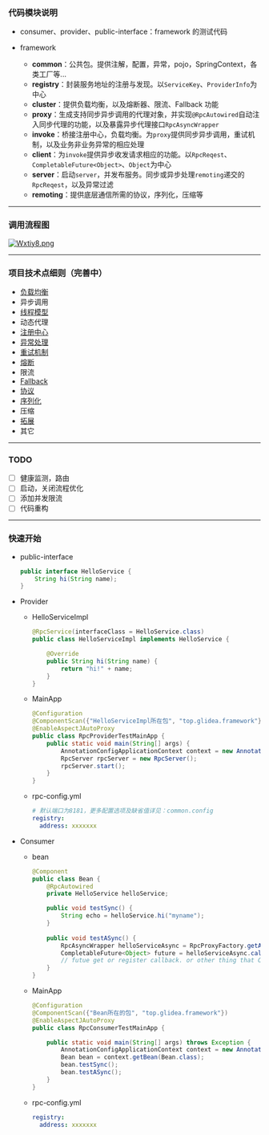 ### 代码模块说明

* consumer、provider、public-interface：framework 的测试代码

* framework

  * **common**：公共包。提供注解，配置，异常，pojo，SpringContext，各类工厂等...
  * **registry**：封装服务地址的注册与发现。以`ServiceKey`、`ProviderInfo`为中心
  * **cluster**：提供负载均衡，以及熔断器、限流、Fallback 功能
  * **proxy**：生成支持同步异步调用的代理对象，并实现`@RpcAutowired`自动注入同步代理的功能，以及暴露异步代理接口`RpcAsyncWrapper`
  * **invoke**：桥接注册中心，负载均衡。为`proxy`提供同步异步调用，重试机制，以及业务非业务异常的相应处理
  * **client**：为`invoke`提供异步收发请求相应的功能。以`RpcReqest`、`CompletableFuture<Object>`、`Object`为中心
  * **server**：启动`server`，并发布服务。同步或异步处理`remoting`递交的`RpcReqest`，以及异常过滤
  * **remoting**：提供底层通信所需的协议，序列化，压缩等

---

### 调用流程图

[![Wxtiy8.png](https://z3.ax1x.com/2021/08/01/Wxtiy8.png)](https://imgtu.com/i/Wxtiy8)

---

### 项目技术点细则（完善中）

* [负载均衡](/docs/负载均衡.md)
* 异步调用
* [线程模型](/docs/线程模型.md)
* 动态代理
* [注册中心](/docs/注册中心.md)
* [异常处理](/docs/异常处理.md)
* [重试机制](/docs/重试机制.md)
* [熔断](/docs/熔断器.md)
* 限流
* [Fallback](/docs/Fallback.md)
* [协议](/docs/协议.md)
* [序列化](/docs/序列化.md)
* 压缩
* [拓展](/docs/拓展.md)
* 其它

----

### TODO

- [ ] 健康监测，路由
- [ ] 启动，关闭流程优化
- [ ] 添加并发限流
- [ ] 代码重构

---

### 快速开始


* public-interface

  ```java
  public interface HelloService {
      String hi(String name);
  }
  ```

* Provider

  * HelloServiceImpl

    ```java
    @RpcService(interfaceClass = HelloService.class)
    public class HelloServiceImpl implements HelloService {
    
        @Override
        public String hi(String name) {
            return "hi!" + name;
        }
    }
    ```

  * MainApp

    ```java
    @Configuration
    @ComponentScan({"HelloServiceImpl所在包", "top.glidea.framework"})
    @EnableAspectJAutoProxy
    public class RpcProviderTestMainApp {
        public static void main(String[] args) {
            AnnotationConfigApplicationContext context = new AnnotationConfigApplicationContext(RpcProviderTestMainApp.class);
            RpcServer rpcServer = new RpcServer();
            rpcServer.start();
        }
    }
    ```

  * rpc-config.yml

    ```yaml
    # 默认端口为8181，更多配置选项及缺省值详见：common.config
    registry:
      address: xxxxxxx
    ```

* Consumer

  * bean

    ```java
    @Component
    public class Bean {
        @RpcAutowired
        private HelloService helloService;
    
        public void testSync() {
            String echo = helloService.hi("myname");
        }
      
        public void testASync() {
            RpcAsyncWrapper helloServiceAsync = RpcProxyFactory.getAsync(new ServiceKey(HelloService.class.getName()));
            CompletableFuture<Object> future = helloServiceAsync.call("hi", "myname");
          	// futue get or register callback. or other thing that CompletableFuture can do
        }
    }
    ```

  * MainApp

    ```java
    @Configuration
    @ComponentScan({"Bean所在的包", "top.glidea.framework"})
    @EnableAspectJAutoProxy
    public class RpcConsumerTestMainApp {
    
        public static void main(String[] args) throws Exception {
            AnnotationConfigApplicationContext context = new AnnotationConfigApplicationContext(RpcConsumerTestMainApp.class);
            Bean bean = context.getBean(Bean.class);
            bean.testSync();
            bean.testASync();
        }
    }
    ```

  * rpc-config.yml

    ```yaml
    registry:
      address: xxxxxxx
    ```